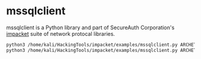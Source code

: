 # mssqlclient

mssqlclient is a Python library and part of SecureAuth Corporation's [impacket](https://github.com/SecureAuthCorp/impacket) suite of network protocal libraries.

```bash
python3 /home/kali/HackingTools/impacket/examples/mssqlclient.py ARCHETYPE/sql_svc@10.10.10.27 
python3 /home/kali/HackingTools/impacket/examples/mssqlclient.py ARCHETYPE/\sql_svc:M3g4c0rp123@10.10.10.27 -windows-auth
```